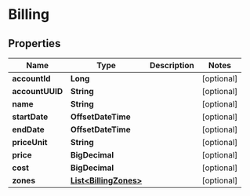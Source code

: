 

# Billing

## Properties

Name | Type | Description | Notes
------------ | ------------- | ------------- | -------------
**accountId** | **Long** |  |  [optional]
**accountUUID** | **String** |  |  [optional]
**name** | **String** |  |  [optional]
**startDate** | **OffsetDateTime** |  |  [optional]
**endDate** | **OffsetDateTime** |  |  [optional]
**priceUnit** | **String** |  |  [optional]
**price** | **BigDecimal** |  |  [optional]
**cost** | **BigDecimal** |  |  [optional]
**zones** | [**List&lt;BillingZones&gt;**](BillingZones.md) |  |  [optional]




